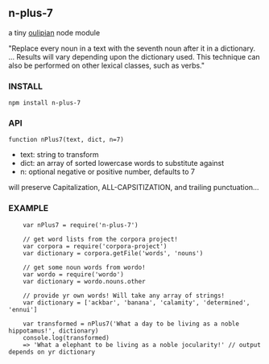 n-plus-7
----------------

a tiny [oulipian](http://en.wikipedia.org/wiki/Oulipo) node module

"Replace every noun in a text with the seventh noun after it in a dictionary. ... Results will vary depending upon the dictionary used. This technique can also be performed on other lexical classes, such as verbs."


### INSTALL

`npm install n-plus-7`

### API


`function nPlus7(text, dict, n=7)`

- text: string to transform
- dict: an array of sorted lowercase words to substitute against
- n: optional negative or positive number, defaults to 7

will preserve Capitalization, ALL-CAPSITIZATION, and trailing punctuation...


### EXAMPLE

```
    var nPlus7 = require('n-plus-7')

    // get word lists from the corpora project!
    var corpora = require('corpora-project')
    var dictionary = corpora.getFile('words', 'nouns')

    // get some noun words from wordo!
    var wordo = require('wordo')
    var dictionary = wordo.nouns.other

    // provide yr own words! Will take any array of strings!
    var dictionary = ['ackbar', 'banana', 'calamity', 'determined', 'ennui']

    var transformed = nPlus7('What a day to be living as a noble hippotamus!', dictionary)
    console.log(transformed)
    => 'What a elephant to be living as a noble jocularity!' // output depends on yr dictionary
```

